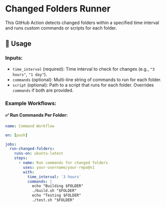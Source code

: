 # Changed Folders Runner

This GitHub Action detects changed folders within a specified time interval and runs custom commands or scripts for each folder.

## 🚀 Usage

### Inputs:

- `time_interval` (required): Time interval to check for changes (e.g., `"3 hours"`, `"1 day"`).
- `commands` (optional): Multi-line string of commands to run for each folder.
- `script` (optional): Path to a script that runs for each folder. Overrides `commands` if both are provided.

### Example Workflows:

#### ✅ Run Commands Per Folder:

```yaml
name: Command Workflow

on: [push]

jobs:
  run-changed-folders:
    runs-on: ubuntu-latest
    steps:
      - name: Run commands for changed folders
        uses: your-username/your-repo@v1
        with:
          time_interval: '3 hours'
          commands: |
            echo "Building $FOLDER"
            ./build.sh "$FOLDER"
            echo "Testing $FOLDER"
            ./test.sh "$FOLDER"
